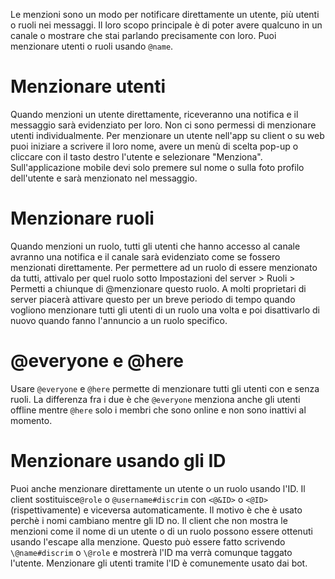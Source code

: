 <!-- TITLE: [IT] Menzioni -->
<!-- SUBTITLE: Notifica direttamente gli utenti -->

Le menzioni sono un modo per notificare direttamente un utente, più utenti o ruoli nei messaggi. Il loro scopo principale è di poter avere qualcuno in un canale o mostrare che stai parlando precisamente con loro. Puoi menzionare utenti o ruoli usando `@name`.

# Menzionare utenti
Quando menzioni un utente direttamente, riceveranno una notifica e il messaggio sarà evidenziato per loro. Non ci sono permessi di menzionare utenti individualmente. Per menzionare un utente nell'app su client o su web puoi iniziare a scrivere il loro nome, avere un menù di scelta pop-up o cliccare con il tasto destro l'utente e selezionare "Menziona". Sull'applicazione mobile devi solo premere sul nome o sulla foto profilo dell'utente e sarà menzionato nel messaggio.

# Menzionare ruoli
Quando menzioni un ruolo, tutti gli utenti che hanno accesso al canale avranno una notifica e il canale sarà evidenziato come se fossero menzionati direttamente. Per permettere ad un ruolo di essere menzionato da tutti, attivalo per quel ruolo sotto Impostazioni del server > Ruoli > Permetti a chiunque di @menzionare questo ruolo. A molti proprietari di server piacerà attivare questo per un breve periodo di tempo quando vogliono menzionare tutti gli utenti di un ruolo una volta e poi disattivarlo di nuovo quando fanno l'annuncio a un ruolo specifico.
# @everyone e @here
Usare `@everyone` e `@here` permette di menzionare tutti gli utenti con e senza ruoli. La differenza fra i due è che `@everyone` menziona anche gli utenti offline mentre `@here` solo i membri che sono online e non sono inattivi al momento.

# Menzionare usando gli ID
Puoi anche menzionare direttamente un utente o un ruolo usando l'ID. Il client sostituisce`@role` o `@username#discrim` con `<@&ID>` o `<@ID>` (rispettivamente) e viceversa automaticamente. Il motivo è che è usato perchè i nomi cambiano mentre gli ID no. Il client che non mostra le menzioni come il nome di un utente o di un ruolo possono essere ottenuti usando l'escape alla menzione. Questo può essere fatto scrivendo `\@name#discrim` o `\@role` e mostrerà l'ID ma verrà comunque taggato l'utente. Menzionare gli utenti tramite l'ID è comunemente usato dai bot.